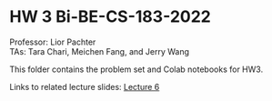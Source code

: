 # HW 3 Bi-BE-CS-183-2022
Professor: Lior Pachter  
TAs: Tara Chari, Meichen Fang, and Jerry Wang

This folder contains the problem set and Colab notebooks for HW3. 

Links to related lecture slides: [Lecture 6](https://docs.google.com/presentation/d/1DTuLMODtcFy-x1X1J4p7hy8aIxr9VnGyY98XNKs1B78/edit?usp=sharing)
